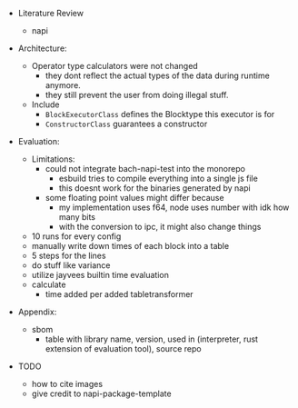 - Literature Review
    - napi
- Architecture:
    - Operator type calculators were not changed
        - they dont reflect the actual types of the data during runtime anymore.
        - they still prevent the user from doing illegal stuff.
    - Include
        - `BlockExecutorClass` defines the Blocktype this executor is for
        - `ConstructorClass` guarantees a constructor
- Evaluation:
    - Limitations:
        - could not integrate bach-napi-test into the monorepo
            - esbuild tries to compile everything into a single js file
            - this doesnt work for the binaries generated by napi
        - some floating point values might differ because
            - my implementation uses f64, node uses number with idk how many bits
            - with the conversion to ipc, it might also change things
    - 10 runs for every config
    - manually write down times of each block into a table
    - 5 steps for the lines
    - do stuff like variance
    - utilize jayvees builtin time evaluation
    - calculate
        - time added per added tabletransformer
- Appendix:
    - sbom
         - table with library name, version, used in (interpreter, rust extension of evaluation tool), source repo


- TODO
    - how to cite images
    - give credit to napi-package-template
